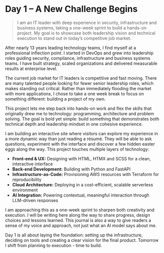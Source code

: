 # Day 1 – A New Challenge Begins

> I am an IT leader with deep experience in security, infrastructure and business systems, taking a one-week sprint to build a hands-on project. My goal is to showcase both leadership vision and technical execution to stand out in today’s competitive job market.

After nearly 13 years leading technology teams, I find myself at a professional inflection point. I started in DevOps and grew into leadership roles guiding security, compliance, infrastructure and business systems teams. I have built strategy, scaled organizations and delivered measurable results at enterprise level.

The current job market for IT leaders is competitive and fast moving. There are many talented people looking for fewer senior leadership roles, which makes standing out critical. Rather than immediately flooding the market with more applications, I chose to take a one week break to focus on something different: building a project of my own.

This project lets me step back into hands-on work and flex the skills that originally drew me to technology: programming, architecture and problem solving. The goal is bold yet simple: build something that demonstrates both technical depth and leadership mindset in one cohesive experience.

I am building an interactive site where visitors can explore my experience in a more dynamic way than just reading a résumé. They will be able to ask questions, experiment with the interface and discover a few hidden easter eggs along the way. This project touches multiple layers of technology:

- **Front-end & UX:** Designing with HTML, HTMX and SCSS for a clean, interactive interface  
- **Back-end Development:** Building with Python and FastAPI  
- **Infrastructure-as-Code:** Provisioning AWS resources with Terraform for reproducibility  
- **Cloud Architecture:** Deploying in a cost-efficient, scalable serverless environment  
- **AI Integration:** Powering contextual, meaningful interaction through LLM-driven responses  

I am approaching this as a one-week sprint to sharpen both creativity and execution. I will be writing here along the way to share progress, design choices and lessons learned. This journal is also a way to give readers a sense of my voice and approach, not just what an AI model says about me.

Day 1 is all about laying the foundation: setting up the infrastructure, deciding on tools and creating a clear vision for the final product. Tomorrow I shift from planning to execution - time to build.
